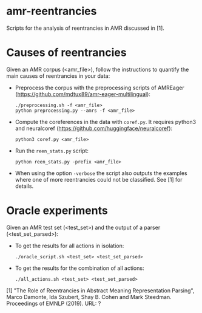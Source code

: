 # amr-reentrancies

Scripts for the analysis of reentrancies in AMR discussed in [1].

# Causes of reentrancies

Given an AMR corpus (<amr_file>), follow the instructions to quantify the main causes of reentrancies in your data:

- Preprocess the corpus with the preprocessing scripts of AMREager (https://github.com/mdtux89/amr-eager-multilingual):
  ```
  ./preprocessing.sh -f <amr_file> 
  python preprocessing.py --amrs -f <amr_file>
  ```
  
- Compute the coreferences in the data with ```coref.py```. It requires python3 and neuralcoref (https://github.com/huggingface/neuralcoref):
  ```
  python3 coref.py <amr_file>
  ```

- Run the ```reen_stats.py``` script:
  ```
  python reen_stats.py -prefix <amr_file>
  ```
  
- When using the option ```-verbose``` the script also outputs the examples where one of more reentrancies could not be classified. See [1] for details.


# Oracle experiments

Given an AMR test set (<test_set>) and the output of a parser (<test_set_parsed>):

- To get the results for all actions in isolation:
  ```
  ./oracle_script.sh <test_set> <test_set_parsed>
  ```

- To get the results for the combination of all actions:
  ```
  ./all_actions.sh <test_set> <test_set_parsed>
  ```
  
[1] "The Role of Reentrancies in Abstract Meaning Representation Parsing", Marco Damonte, Ida Szubert, Shay B. Cohen and Mark Steedman. Proceedings of EMNLP (2019). URL: ?
 
